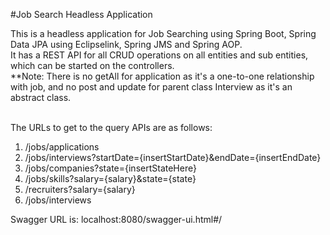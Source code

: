 #Job Search Headless Application

This is a headless application for Job Searching using Spring Boot, Spring Data JPA using Eclipselink, 
Spring JMS and Spring AOP. <br/>
It has a REST API for all CRUD operations on all entities and sub entities, which can be started on the controllers.</br>
**Note: There is no getAll for application as it's a one-to-one relationship with job, and no post and update for parent class Interview as it's an abstract class.</br></br>


The URLs to get to the query APIs are as follows:

1. /jobs/applications
2. /jobs/interviews?startDate={insertStartDate}&endDate={insertEndDate}
3. /jobs/companies?state={insertStateHere}
4. /jobs/skills?salary={salary}&state={state}
5. /recruiters?salary={salary}
6. /jobs/interviews

Swagger URL is: localhost:8080/swagger-ui.html#/

